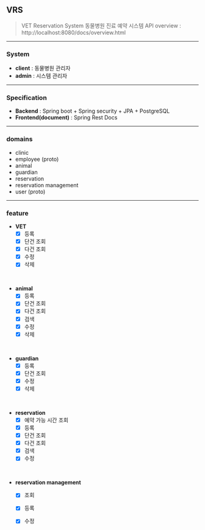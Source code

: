 ## VRS

> VET Reservation System
> 동물병원 진료 예약 시스템 
> API overview : http://localhost:8080/docs/overview.html

---
### System  
* **client** : 동물병원 관리자  
* **admin** : 시스템 관리자

---
### Specification

* **Backend** : Spring boot  + Spring security + JPA + PostgreSQL  
* **Frontend(document)** : Spring Rest Docs

---
### domains

* clinic
* employee (proto)
* animal
* guardian
* reservation
* reservation management
* user (proto)

---
### feature

* **VET**
  - [x] 등록
  - [x] 단건 조회
  - [x] 다건 조회 
  - [x] 수정
  - [x] 삭제   
<br/>

* **animal**
  - [x] 등록
  - [x] 단건 조회
  - [x] 다건 조회
  - [x] 검색
  - [x] 수정
  - [x] 삭제  
<br/>

* **guardian**
  - [x] 등록
  - [x] 단건 조회
  - [x] 수정
  - [x] 삭제  
<br/>

* **reservation**
  - [x] 예약 가능 시간 조회
  - [x] 등록
  - [x] 단건 조회
  - [x] 다건 조회
  - [x] 검색
  - [x] 수정   
<br/>

* **reservation management**
  - [x] 조회
  - [x] 등록
  - [x] 수정
 
